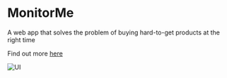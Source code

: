# MonitorMe
A web app that solves the problem of buying hard-to-get products at the right time

Find out more [here](https://devpost.com/software/monitorme-q5gt2n)

![UI](https://user-images.githubusercontent.com/60624108/147955629-1b1f2c73-8a8a-4a32-ba65-6c334b8f0c15.png)
